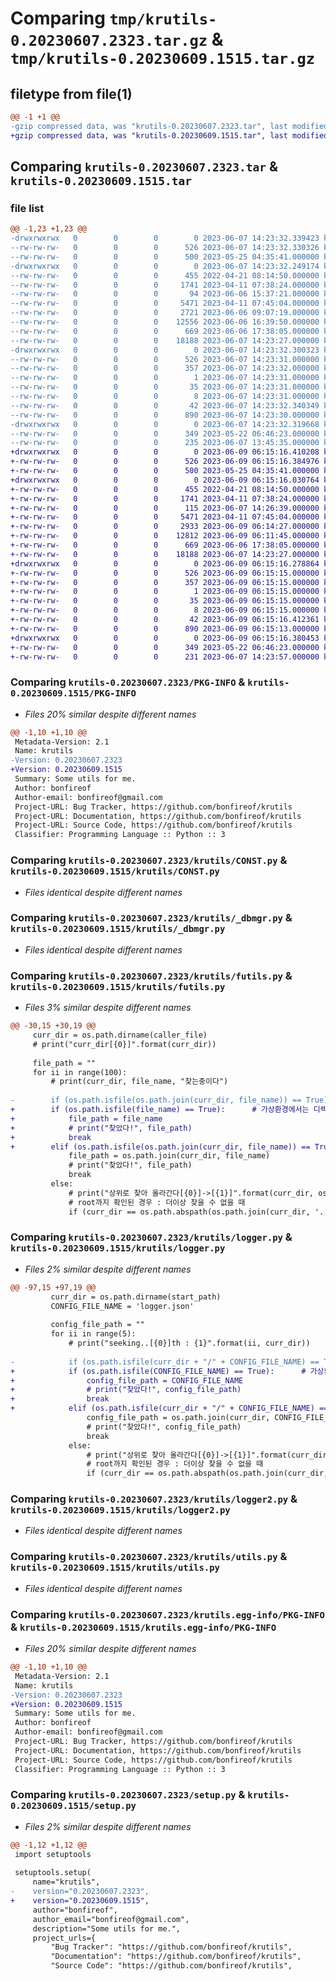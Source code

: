 # Comparing `tmp/krutils-0.20230607.2323.tar.gz` & `tmp/krutils-0.20230609.1515.tar.gz`

## filetype from file(1)

```diff
@@ -1 +1 @@
-gzip compressed data, was "krutils-0.20230607.2323.tar", last modified: Wed Jun  7 14:23:32 2023, max compression
+gzip compressed data, was "krutils-0.20230609.1515.tar", last modified: Fri Jun  9 06:15:16 2023, max compression
```

## Comparing `krutils-0.20230607.2323.tar` & `krutils-0.20230609.1515.tar`

### file list

```diff
@@ -1,23 +1,23 @@
-drwxrwxrwx   0        0        0        0 2023-06-07 14:23:32.339423 krutils-0.20230607.2323/
--rw-rw-rw-   0        0        0      526 2023-06-07 14:23:32.330326 krutils-0.20230607.2323/PKG-INFO
--rw-rw-rw-   0        0        0      500 2023-05-25 04:35:41.000000 krutils-0.20230607.2323/README.md
-drwxrwxrwx   0        0        0        0 2023-06-07 14:23:32.249174 krutils-0.20230607.2323/krutils/
--rw-rw-rw-   0        0        0      455 2022-04-21 08:14:50.000000 krutils-0.20230607.2323/krutils/AppErr.py
--rw-rw-rw-   0        0        0     1741 2023-04-11 07:38:24.000000 krutils-0.20230607.2323/krutils/CONST.py
--rw-rw-rw-   0        0        0       94 2023-06-06 15:37:21.000000 krutils-0.20230607.2323/krutils/__init__.py
--rw-rw-rw-   0        0        0     5471 2023-04-11 07:45:04.000000 krutils-0.20230607.2323/krutils/_dbmgr.py
--rw-rw-rw-   0        0        0     2721 2023-06-06 09:07:19.000000 krutils-0.20230607.2323/krutils/futils.py
--rw-rw-rw-   0        0        0    12556 2023-06-06 16:39:50.000000 krutils-0.20230607.2323/krutils/logger.py
--rw-rw-rw-   0        0        0      669 2023-06-06 17:38:05.000000 krutils-0.20230607.2323/krutils/logger2.py
--rw-rw-rw-   0        0        0    18188 2023-06-07 14:23:27.000000 krutils-0.20230607.2323/krutils/utils.py
-drwxrwxrwx   0        0        0        0 2023-06-07 14:23:32.300323 krutils-0.20230607.2323/krutils.egg-info/
--rw-rw-rw-   0        0        0      526 2023-06-07 14:23:31.000000 krutils-0.20230607.2323/krutils.egg-info/PKG-INFO
--rw-rw-rw-   0        0        0      357 2023-06-07 14:23:32.000000 krutils-0.20230607.2323/krutils.egg-info/SOURCES.txt
--rw-rw-rw-   0        0        0        1 2023-06-07 14:23:31.000000 krutils-0.20230607.2323/krutils.egg-info/dependency_links.txt
--rw-rw-rw-   0        0        0       35 2023-06-07 14:23:31.000000 krutils-0.20230607.2323/krutils.egg-info/requires.txt
--rw-rw-rw-   0        0        0        8 2023-06-07 14:23:31.000000 krutils-0.20230607.2323/krutils.egg-info/top_level.txt
--rw-rw-rw-   0        0        0       42 2023-06-07 14:23:32.340349 krutils-0.20230607.2323/setup.cfg
--rw-rw-rw-   0        0        0      890 2023-06-07 14:23:30.000000 krutils-0.20230607.2323/setup.py
-drwxrwxrwx   0        0        0        0 2023-06-07 14:23:32.319668 krutils-0.20230607.2323/test/
--rw-rw-rw-   0        0        0      349 2023-05-22 06:46:23.000000 krutils-0.20230607.2323/test/test_futils.py
--rw-rw-rw-   0        0        0      235 2023-06-07 13:45:35.000000 krutils-0.20230607.2323/test/test_logger.py
+drwxrwxrwx   0        0        0        0 2023-06-09 06:15:16.410208 krutils-0.20230609.1515/
+-rw-rw-rw-   0        0        0      526 2023-06-09 06:15:16.384976 krutils-0.20230609.1515/PKG-INFO
+-rw-rw-rw-   0        0        0      500 2023-05-25 04:35:41.000000 krutils-0.20230609.1515/README.md
+drwxrwxrwx   0        0        0        0 2023-06-09 06:15:16.030764 krutils-0.20230609.1515/krutils/
+-rw-rw-rw-   0        0        0      455 2022-04-21 08:14:50.000000 krutils-0.20230609.1515/krutils/AppErr.py
+-rw-rw-rw-   0        0        0     1741 2023-04-11 07:38:24.000000 krutils-0.20230609.1515/krutils/CONST.py
+-rw-rw-rw-   0        0        0      115 2023-06-07 14:26:39.000000 krutils-0.20230609.1515/krutils/__init__.py
+-rw-rw-rw-   0        0        0     5471 2023-04-11 07:45:04.000000 krutils-0.20230609.1515/krutils/_dbmgr.py
+-rw-rw-rw-   0        0        0     2933 2023-06-09 06:14:27.000000 krutils-0.20230609.1515/krutils/futils.py
+-rw-rw-rw-   0        0        0    12812 2023-06-09 06:11:45.000000 krutils-0.20230609.1515/krutils/logger.py
+-rw-rw-rw-   0        0        0      669 2023-06-06 17:38:05.000000 krutils-0.20230609.1515/krutils/logger2.py
+-rw-rw-rw-   0        0        0    18188 2023-06-07 14:23:27.000000 krutils-0.20230609.1515/krutils/utils.py
+drwxrwxrwx   0        0        0        0 2023-06-09 06:15:16.278864 krutils-0.20230609.1515/krutils.egg-info/
+-rw-rw-rw-   0        0        0      526 2023-06-09 06:15:15.000000 krutils-0.20230609.1515/krutils.egg-info/PKG-INFO
+-rw-rw-rw-   0        0        0      357 2023-06-09 06:15:15.000000 krutils-0.20230609.1515/krutils.egg-info/SOURCES.txt
+-rw-rw-rw-   0        0        0        1 2023-06-09 06:15:15.000000 krutils-0.20230609.1515/krutils.egg-info/dependency_links.txt
+-rw-rw-rw-   0        0        0       35 2023-06-09 06:15:15.000000 krutils-0.20230609.1515/krutils.egg-info/requires.txt
+-rw-rw-rw-   0        0        0        8 2023-06-09 06:15:15.000000 krutils-0.20230609.1515/krutils.egg-info/top_level.txt
+-rw-rw-rw-   0        0        0       42 2023-06-09 06:15:16.412361 krutils-0.20230609.1515/setup.cfg
+-rw-rw-rw-   0        0        0      890 2023-06-09 06:15:13.000000 krutils-0.20230609.1515/setup.py
+drwxrwxrwx   0        0        0        0 2023-06-09 06:15:16.380453 krutils-0.20230609.1515/test/
+-rw-rw-rw-   0        0        0      349 2023-05-22 06:46:23.000000 krutils-0.20230609.1515/test/test_futils.py
+-rw-rw-rw-   0        0        0      231 2023-06-07 14:23:57.000000 krutils-0.20230609.1515/test/test_logger.py
```

### Comparing `krutils-0.20230607.2323/PKG-INFO` & `krutils-0.20230609.1515/PKG-INFO`

 * *Files 20% similar despite different names*

```diff
@@ -1,10 +1,10 @@
 Metadata-Version: 2.1
 Name: krutils
-Version: 0.20230607.2323
+Version: 0.20230609.1515
 Summary: Some utils for me.
 Author: bonfireof
 Author-email: bonfireof@gmail.com
 Project-URL: Bug Tracker, https://github.com/bonfireof/krutils
 Project-URL: Documentation, https://github.com/bonfireof/krutils
 Project-URL: Source Code, https://github.com/bonfireof/krutils
 Classifier: Programming Language :: Python :: 3
```

### Comparing `krutils-0.20230607.2323/krutils/CONST.py` & `krutils-0.20230609.1515/krutils/CONST.py`

 * *Files identical despite different names*

### Comparing `krutils-0.20230607.2323/krutils/_dbmgr.py` & `krutils-0.20230609.1515/krutils/_dbmgr.py`

 * *Files identical despite different names*

### Comparing `krutils-0.20230607.2323/krutils/futils.py` & `krutils-0.20230609.1515/krutils/futils.py`

 * *Files 3% similar despite different names*

```diff
@@ -30,15 +30,19 @@
     curr_dir = os.path.dirname(caller_file)
     # print("curr_dir[{0}]".format(curr_dir))
 
     file_path = ""
     for ii in range(100):
         # print(curr_dir, file_name, "찾는중이다")
 
-        if (os.path.isfile(os.path.join(curr_dir, file_name)) == True):
+        if (os.path.isfile(file_name) == True):      # 가상환경에서는 디렉토리정보가 없다!!?
+            file_path = file_name
+            # print("찾았다!", file_path)
+            break
+        elif (os.path.isfile(os.path.join(curr_dir, file_name)) == True):
             file_path = os.path.join(curr_dir, file_name)
             # print("찾았다!", file_path)
             break
         else:
             # print("상위로 찾아 올라간다[{0}]->[{1}]".format(curr_dir, os.path.abspath(os.path.join(curr_dir, '..'))))
             # root까지 확인된 경우 : 더이상 찾을 수 없을 때
             if (curr_dir == os.path.abspath(os.path.join(curr_dir, '..'))):
```

### Comparing `krutils-0.20230607.2323/krutils/logger.py` & `krutils-0.20230609.1515/krutils/logger.py`

 * *Files 2% similar despite different names*

```diff
@@ -97,15 +97,19 @@
         curr_dir = os.path.dirname(start_path)
         CONFIG_FILE_NAME = 'logger.json'
 
         config_file_path = ""
         for ii in range(5):
             # print("seeking..[{0}]th : {1}".format(ii, curr_dir))
 
-            if (os.path.isfile(curr_dir + "/" + CONFIG_FILE_NAME) == True):
+            if (os.path.isfile(CONFIG_FILE_NAME) == True):      # 가상환경에서는 디렉토리정보가 없다!!?
+                config_file_path = CONFIG_FILE_NAME
+                # print("찾았다!", config_file_path)
+                break
+            elif (os.path.isfile(curr_dir + "/" + CONFIG_FILE_NAME) == True):
                 config_file_path = os.path.join(curr_dir, CONFIG_FILE_NAME)
                 # print("찾았다!", config_file_path)
                 break
             else:
                 # print("상위로 찾아 올라간다[{0}]->[{1}]".format(curr_dir, os.path.abspath(os.path.join(curr_dir, '..'))))
                 # root까지 확인된 경우 : 더이상 찾을 수 없을 때
                 if (curr_dir == os.path.abspath(os.path.join(curr_dir, '..'))):
```

### Comparing `krutils-0.20230607.2323/krutils/logger2.py` & `krutils-0.20230609.1515/krutils/logger2.py`

 * *Files identical despite different names*

### Comparing `krutils-0.20230607.2323/krutils/utils.py` & `krutils-0.20230609.1515/krutils/utils.py`

 * *Files identical despite different names*

### Comparing `krutils-0.20230607.2323/krutils.egg-info/PKG-INFO` & `krutils-0.20230609.1515/krutils.egg-info/PKG-INFO`

 * *Files 20% similar despite different names*

```diff
@@ -1,10 +1,10 @@
 Metadata-Version: 2.1
 Name: krutils
-Version: 0.20230607.2323
+Version: 0.20230609.1515
 Summary: Some utils for me.
 Author: bonfireof
 Author-email: bonfireof@gmail.com
 Project-URL: Bug Tracker, https://github.com/bonfireof/krutils
 Project-URL: Documentation, https://github.com/bonfireof/krutils
 Project-URL: Source Code, https://github.com/bonfireof/krutils
 Classifier: Programming Language :: Python :: 3
```

### Comparing `krutils-0.20230607.2323/setup.py` & `krutils-0.20230609.1515/setup.py`

 * *Files 2% similar despite different names*

```diff
@@ -1,12 +1,12 @@
 import setuptools
 
 setuptools.setup(
     name="krutils",
-    version="0.20230607.2323",
+    version="0.20230609.1515",
     author="bonfireof",
     author_email="bonfireof@gmail.com",
     description="Some utils for me.",
     project_urls={
         "Bug Tracker": "https://github.com/bonfireof/krutils",
         "Documentation": "https://github.com/bonfireof/krutils",
         "Source Code": "https://github.com/bonfireof/krutils",
```

